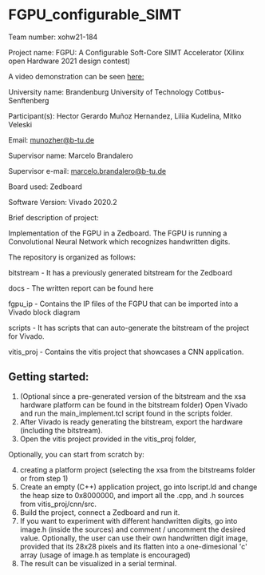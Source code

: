 # FGPU_configurable_SIMT

Team number: xohw21-184

Project name: FGPU: A Configurable Soft-Core SIMT Accelerator (Xilinx open Hardware 2021 design contest)


A video demonstration can be seen [here:](https://youtu.be/KNSgCsB4kco)

University name: Brandenburg University of Technology Cottbus-Senftenberg

Participant(s): Hector Gerardo Muñoz Hernandez, Liliia Kudelina, Mitko Veleski

Email: munozher@b-tu.de


Supervisor name: Marcelo Brandalero

Supervisor e-mail:  marcelo.brandalero@b-tu.de

 

Board used: Zedboard

Software Version: Vivado 2020.2

Brief description of project:

Implementation of the FGPU in a Zedboard. The FGPU is running a Convolutional Neural Network which recognizes handwritten digits.


The repository is organized as follows:

bitstream - It has a previously generated bitstream for the Zedboard

docs - The written report can be found here

fgpu_ip - Contains the IP files of the FGPU that can be imported into a Vivado block diagram

scripts - It has scripts that can auto-generate the bitstream of the project for Vivado.

vitis_proj - Contains the vitis project that showcases a CNN application.


## Getting started:

1. (Optional since a pre-generated version of the bitstream and the xsa hardware platform can be found in the bitstream folder) Open Vivado and run the main_implement.tcl script found in the scripts folder.
2. After Vivado is ready generating the bitstream, export the hardware (including the bitstream).
3. Open the vitis project provided in the vitis_proj folder, 

Optionally, you can start from scratch by:

4. creating a platform project (selecting the xsa from the bitstreams folder or from step 1)
5. Create an empty (C++) application project, go into lscript.ld and change the heap size to 0x8000000, and import all the .cpp, and .h sources from vitis_proj/cnn/src.
6. Build the project, connect a Zedboard and run it.
7. If you want to experiment with different handwritten digits, go into image.h (inside the sources) and comment / uncomment the desired value. 
Optionally, the user can use their own handwritten digit image, provided that its 28x28 pixels and its flatten into a one-dimesional 'c' array (usage of image.h as template is encouraged)
8. The result can be visualized in a serial terminal.


